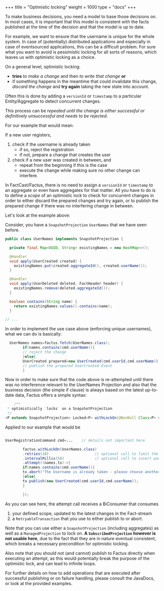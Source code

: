 +++
title = "Optimistic locking"
weight = 1000
type = "docs"
+++

To make business decisions, you need a model to base those decisions on. In most cases, it is important that this
model is consistent with the facts published at the time of the decision and that the model is up to date.

For example, we want to ensure that the username is unique for the whole system.
In case of (potentially) distributed applications and especially in case of eventsourced applications,
this can be a difficult problem.
For sure what you want to avoid is pessimistic locking for all sorts of reasons,
which leaves us with optimistic locking as a choice.

On a general level, optimistic locking:

- **tries** _to make a change_ and then _to write that change_ **or**
- if something happens in the meantime that could invalidate this change,
  _discard the change_ and **try again** taking the new state into account.

Often this is done by adding a `versionId` or `timestamp` to a particular Entity/Aggregate to detect concurrent changes.

This process can be _repeated until the change is either successful or definitively unsuccessful and needs to be
rejected_.

For our example that would mean:

If a new user registers,

1. check if the username is already taken
   - if so, reject the registration
   - if not, prepare a change that creates the user
1. check if a new user was created in between, and
   - repeat from the beginning if this is the case
   - execute the change while making sure no other change can interfere.

In FactCast/Factus, there is no need to assign a `versionId` or `timestamp` to an aggregate or even have aggregates for
that matter.
All you have to do is to define a _scope_ of an optimistic lock to check for concurrent changes in order to either
discard the prepared changes and try again, or to publish the prepared change if there was no interfering change in
between.

Let's look at the example above:

Consider, you have a `SnapshotProjection` `UserNames` that we have seen before.

```java
public class UserNames implements SnapshotProjection {

  private final Map<UUID, String> existingNames = new HashMap<>();

  @Handler
  void apply(UserCreated created) {
    existingNames.put(created.aggregateId(), created.userName());
  }

  @Handler
  void apply(UserDeleted deleted, FactHeader header) {
    existingNames.remove(deleted.aggregateId());
  }

  boolean contains(String name) {
    return existingNames.values().contains(name);
  }

// ...
```

In order to implement the use case above (enforcing unique usernames), what we can do is basically:

```java
  UserNames names=factus.fetch(UserNames.class);
        if(names.contains(cmd.userName)){
        // reject the change
        }else{
        UserCreated prepared=new UserCreated(cmd.userId,cmd.userName));
        // publish the prepared UserCreated Event
        }
```

Now in order to make sure that the code above is re-attempted until there was no interference relevant to the UserNames
Projection and also that the business decision (the simple if clause) is always based on the latest up-to-date data,
Factus offers a simple syntax:

```java
    /**
 * optimistically 'locks' on a SnapshotProjection
 */
<P extends SnapshotProjection> Locked<P> withLockOn(@NonNull Class<P> snapshotClass);
```

Applied to our example that would be

```java

UserRegistrationCommand cmd=...    // details not important here

        factus.withLockOn(UserNames.class)
        .retries(10)                     // optional call to limit the number of retries
        .intervalMillis(50)              // optional call to insert pause with the given number of milliseconds in between attempts
        .attempt((names,tx)->{
        if(names.contains(cmd.userName)){
        tx.abort("The Username is already taken - please choose another one.");
        }else{
        tx.publish(new UserCreated(cmd.userId,cmd.userName));
        }

        });
```

As you can see here, the attempt call receives a BiConsumer that consumes

1. your defined scope, updated to the latest changes in the Fact-stream
1. a `RetryableTransaction` that you use to either publish to or abort.

Note that you can use either a `SnapshotProjection` (including aggregates) as well as a `ManagedProjection` to lock on.
**A `SubscribedProjection` however is not usable here**, due to the fact that they are in nature eventual consistent,
which
breaks a necessary precondition for optimistic locking.

Also note that you should not (and cannot) publish to Factus directly when executing an attempt, as this would
potentially
break the purpose of the optimistic lock, and can lead to infinite loops.

For further details on how to add operations that are executed after successful publishing or on failure handling,
please consult the JavaDocs, or look at the provided examples.

